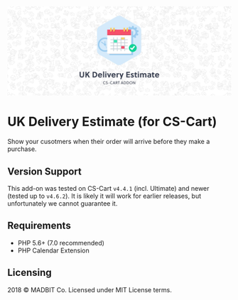 <p align="center"><img src="https://github.com/madbitco/mbc_delivery_estimate/raw/master/splash.jpg" alt="Delivery Estimate Splash Image" /></p>

# UK Delivery Estimate (for CS-Cart)
Show your cusotmers when their order will arrive before they make a purchase.

## Version Support
This add-on was tested on CS-Cart `v4.4.1` (incl. Ultimate) and newer (tested up to `v4.6.2`). It is likely it will work for earlier releases, but unfortunately we cannot guarantee it.

## Requirements
- PHP 5.6+ (7.0 recommended)
- PHP Calendar Extension

## Licensing
2018 &copy; MADBIT Co. Licensed under MIT License terms.
